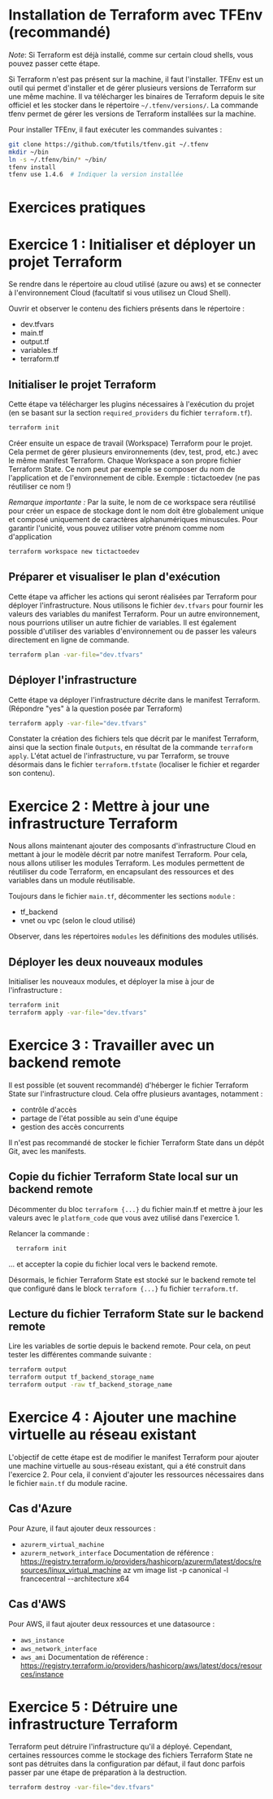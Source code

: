 Installation de Terraform avec TFEnv (recommandé)
==================================================
*Note*: Si Terraform est déjà installé, comme sur certain cloud shells, vous pouvez passer cette étape.

Si Terraform n'est pas présent sur la machine, il faut l'installer.
TFEnv est un outil qui permet d'installer et de gérer plusieurs versions de Terraform sur une même machine.
Il va télécharger les binaires de Terraform depuis le site officiel et les stocker dans le répertoire `~/.tfenv/versions/`.
La commande tfenv permet de gérer les versions de Terraform installées sur la machine.

Pour installer TFEnv, il faut exécuter les commandes suivantes :

```bash
git clone https://github.com/tfutils/tfenv.git ~/.tfenv
mkdir ~/bin
ln -s ~/.tfenv/bin/* ~/bin/
tfenv install
tfenv use 1.4.6  # Indiquer la version installée
```

Exercices pratiques
=====================

# Exercice 1 : Initialiser et déployer un projet Terraform

Se rendre dans le répertoire au cloud utilisé (azure ou aws) et se connecter à l'environnement Cloud (facultatif si vous utilisez un Cloud Shell).

Ouvrir et observer le contenu des fichiers présents dans le répertoire :
- dev.tfvars
- main.tf
- output.tf
- variables.tf
- terraform.tf

## Initialiser le projet Terraform

Cette étape va télécharger les plugins nécessaires à l'exécution du projet (en se basant sur la section `required_providers` du fichier `terraform.tf`).

```bash
terraform init
```

Créer ensuite un espace de travail (Workspace) Terraform pour le projet. Cela permet de gérer plusieurs environnements (dev, test, prod, etc.) avec le même manifest Terraform. Chaque Workspace a son propre fichier Terraform State.
Ce nom peut par exemple se composer du nom de l'application et de l'environnement de cible.
Exemple : tictactoedev (ne pas réutiliser ce nom !)

*Remarque importante :*
Par la suite, le nom de ce workspace sera réutilisé pour créer un espace de stockage dont le nom doit être globalement unique et composé uniquement de caractères alphanumériques minuscules. Pour garantir l'unicité, vous pouvez utiliser votre prénom comme nom d'application

```bash
terraform workspace new tictactoedev
```

## Préparer et visualiser le plan d'exécution

Cette étape va afficher les actions qui seront réalisées par Terraform pour déployer l'infrastructure.
Nous utilisons le fichier `dev.tfvars` pour fournir les valeurs des variables du manifest Terraform. Pour un autre environnement, nous pourrions utiliser un autre fichier de variables.
Il est également possible d'utiliser des variables d'environnement ou de passer les valeurs directement en ligne de commande.

```bash
terraform plan -var-file="dev.tfvars"
```

## Déployer l'infrastructure

Cette étape va déployer l'infrastructure décrite dans le manifest Terraform. (Répondre "yes" à la question posée par Terraform)

```bash
terraform apply -var-file="dev.tfvars"
```

Constater la création des fichiers tels que décrit par le manifest Terraform, ainsi que la section finale `Outputs`, en résultat de la commande `terraform apply`.
L'état actuel de l'infrastructure, vu par Terraform, se trouve désormais dans le fichier `terraform.tfstate` (localiser le fichier et regarder son contenu).


# Exercice 2 : Mettre à jour une infrastructure Terraform

Nous allons maintenant ajouter des composants d'infrastructure Cloud en mettant à jour le modèle décrit par notre manifest Terraform.
Pour cela, nous allons utiliser les modules Terraform.
Les modules permettent de réutiliser du code Terraform, en encapsulant des ressources et des variables dans un module réutilisable.

Toujours dans le fichier `main.tf`, décommenter les sections `module` :
- tf_backend
- vnet ou vpc (selon le cloud utilisé)

Observer, dans les répertoires `modules` les définitions des modules utilisés.

## Déployer les deux nouveaux modules

Initialiser les nouveaux modules, et déployer la mise à jour de l'infrastructure :

```bash
terraform init
terraform apply -var-file="dev.tfvars"
```

# Exercice 3 : Travailler avec un backend remote

Il est possible (et souvent recommandé) d'héberger le fichier Terraform State sur l'infrastructure cloud. Cela offre plusieurs avantages, notamment :
- contrôle d'accès
- partage de l'état possible au sein d'une équipe
- gestion des accès concurrents

Il n'est pas recommandé de stocker le fichier Terraform State dans un dépôt Git, avec les manifests.

## Copie du fichier Terraform State local sur un backend remote
Décommenter du bloc `terraform {...}` du fichier main.tf et mettre à jour les valeurs avec le `platform_code` que vous avez utilisé dans l'exercice 1.

Relancer la commande :

```bash
  terraform init
```

... et accepter la copie du fichier local vers le backend remote.

Désormais, le fichier Terraform State est stocké sur le backend remote tel que configuré dans le block `terraform {...}` fu fichier `terraform.tf`.

## Lecture du fichier Terraform State sur le backend remote
Lire les variables de sortie depuis le backend remote.
Pour cela, on peut tester les différentes commande suivante :

```bash
terraform output
terraform output tf_backend_storage_name
terraform output -raw tf_backend_storage_name
```

# Exercice 4 : Ajouter une machine virtuelle au réseau existant

L'objectif de cette étape est de modifier le manifest Terraform pour ajouter une machine virtuelle au sous-réseau existant, qui a été construit dans l'exercice 2. Pour cela, il convient d'ajouter les ressources nécessaires dans le fichier `main.tf` du module racine.

## Cas d'Azure
Pour Azure, il faut ajouter deux ressources :
- `azurerm_virtual_machine`
- `azurerm_network_interface`
Documentation de référence : https://registry.terraform.io/providers/hashicorp/azurerm/latest/docs/resources/linux_virtual_machine
az vm image list -p canonical -l francecentral --architecture x64

## Cas d'AWS
Pour AWS, il faut ajouter deux ressources et une datasource :
- `aws_instance`
- `aws_network_interface`
- `aws_ami`
Documentation de référence : https://registry.terraform.io/providers/hashicorp/aws/latest/docs/resources/instance



# Exercice 5 : Détruire une infrastructure Terraform

Terraform peut détruire l'infrastructure qu'il a déployé. Cependant, certaines ressources comme le stockage des fichiers Terraform State ne sont pas détruites dans la configuration par défaut, il faut donc parfois passer par une étape de préparation à la destruction.

```bash
terraform destroy -var-file="dev.tfvars"
```
